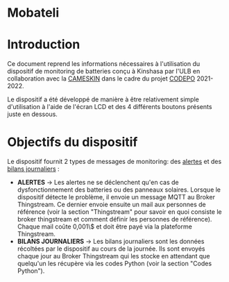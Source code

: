 # Mobateli

<h1> Introduction </h1>
<p> Ce document reprend les informations nécessaires à l'utilisation du dispositif de monitoring de batteries 
conçu à Kinshasa par l'ULB en collaboration avec la <a href="https://www.cameskin.org/" target="_blank">CAMESKIN</a> dans le cadre du projet <a href="https://polytech.ulb.be/fr/international/cellule-de-cooperation-au-developpement" target="_blank">CODEPO</a> 2021-2022. </p>
<p> Le dispositif a été développé de manière à être relativement simple d'utilisation à l'aide de 
l'écran LCD et des 4 différents boutons présents juste en dessous. </p>

<h1> Objectifs du dispositif </h1>
Le dispositif fournit 2 types de messages de monitoring: des <u>alertes</u> et des <u>bilans journaliers</u> :
<ul>
  <li> <b>ALERTES</b> &#x2192; Les alertes ne se déclenchent qu'en cas de dysfonctionnement des batteries 
  ou des panneaux solaires. Lorsque le dispositif détecte le problème, 
  il envoie un message MQTT au Broker Thingstream. 
  Ce dernier envoie ensuite un mail aux personnes de référence 
  (voir la section "Thingstream" pour savoir en quoi consiste le broker thingstream et 
  comment définir les personnes de référence). Chaque mail coûte 0,001\$ et doit être payé 
  via la plateforme Thingstream. </li>
  
  <li> <b>BILANS JOURNALIERS</b> &#x2192; Les bilans journaliers sont les données récoltées par le 
  dispositif au cours de la journée. Ils sont envoyés chaque jour au Broker Thingstream qui 
  les stocke en attendant que quelqu'un les récupère via les codes Python (voir la section "Codes Python"). </li>
